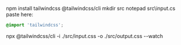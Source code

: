npm install tailwindcss @tailwindcss/cli
mkdir src
notepad src\input.cs
paste here:

```css
@import 'tailwindcss';
```

npx @tailwindcss/cli -i ./src/input.css -o ./src/output.css --watch

